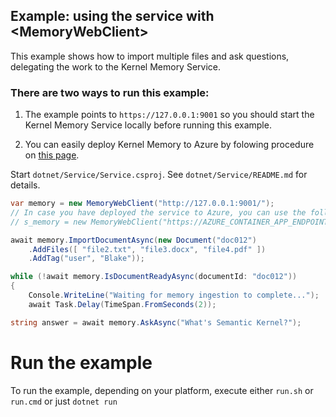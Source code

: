 ## Example: using the service with \<MemoryWebClient>

This example shows how to import multiple files and ask questions, delegating
the work to the Kernel Memory Service.

### There are two ways to run this example:

1. The example points to `https://127.0.0.1:9001` so you should start the
   Kernel Memory Service locally before running this example.

2. You can easily deploy Kernel Memory to Azure by folowing procedure on [this page](../../infra/README.md).

Start `dotnet/Service/Service.csproj`. See `dotnet/Service/README.md` for details.

```csharp
var memory = new MemoryWebClient("http://127.0.0.1:9001/");
// In case you have deployed the service to Azure, you can use the following code:
// s_memory = new MemoryWebClient("https://AZURE_CONTAINER_APP_ENDPOINT.azurecontainerapps.io/", apiKey: "KEY_YOU_PROVIDED_WHEN_DEPLOYING");

await memory.ImportDocumentAsync(new Document("doc012")
    .AddFiles([ "file2.txt", "file3.docx", "file4.pdf" ])
    .AddTag("user", "Blake"));

while (!await memory.IsDocumentReadyAsync(documentId: "doc012"))
{
    Console.WriteLine("Waiting for memory ingestion to complete...");
    await Task.Delay(TimeSpan.FromSeconds(2));

string answer = await memory.AskAsync("What's Semantic Kernel?");
```

# Run the example

To run the example, depending on your platform, execute either `run.sh` or `run.cmd` or just `dotnet run`

